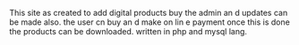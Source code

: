 This site as created to add digital products buy the admin  an d updates can  be made also.
the user cn  buy an d make on lin e payment once this is done the products can  be downloaded. written  in  php and mysql lang.